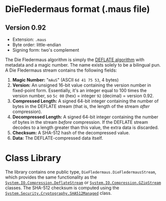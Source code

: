 ﻿DieFledermaus format (.maus file)
=================================
Version 0.92
------------
* Extension: `.maus`
* Byte order: little-endian
* Signing form: two's complement

The Die Fledermaus algorithm is simply the [DEFLATE algorithm](http://en.wikipedia.org/wiki/DEFLATE) with metadata and a magic number. The name exists solely to be a bilingual pun. A Die Fledermaus stream contains the following fields:

1. **Magic Number:** "`mAuS`" (ASCII `6d 41 75 53`, 4 bytes)
2. **Version:** An unsigned 16-bit value containing the version number in fixed-point form. Essentially, it's an integer equal to 100 times the version number, so `5c 00` (hex) = integer `92` (decimal) = version 0.92.
3. **Compressed Length:** A signed 64-bit integer containing the number of bytes in the DEFLATE stream (that is, the length of the stream *after* compression).
4. **Decompressed Length:** A signed 64-bit integer containing the number of bytes in the stream *before* compression. If the DEFLATE stream decodes to a length greater than this value, the extra data is discarded.
5. **Checksum:** A SHA-512 hash of the decompressed value.
6. **Data:** The DEFLATE-compressed data itself.

Class Library
=============
The library contains one public type, `DieFledermaus.DieFledermausStream`, which provides the same functionality as the [`System.IO.Compression.DeflateStream`](https://msdn.microsoft.com/en-us/library/system.io.compression.deflatestream.aspx) or [`System.IO.Compression.GZipStream`](https://msdn.microsoft.com/en-us/library/system.io.compression.gzipstream.aspx) classes. The SHA-512 checksum is computed using the [`System.Security.Cryptography.SHA512Managed`](https://msdn.microsoft.com/en-us/library/system.security.cryptography.sha512managed.aspx) class.
